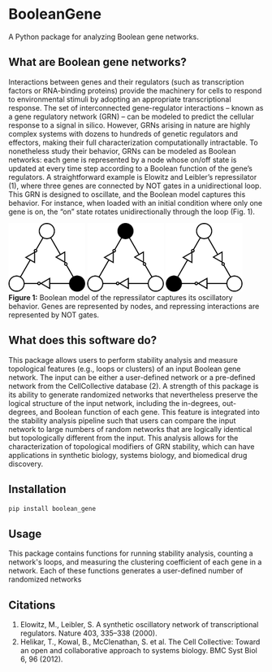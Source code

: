 # BooleanGene
A Python package for analyzing Boolean gene networks.

## What are Boolean gene networks?
Interactions between genes and their regulators (such as transcription factors or RNA-binding proteins) provide the machinery for cells to respond to environmental stimuli by adopting an appropriate transcriptional response. The set of interconnected gene-regulator interactions – known as a gene regulatory network (GRN) – can be modeled to predict the cellular response to a signal in silico. However, GRNs arising in nature are highly complex systems with dozens to hundreds of genetic regulators and effectors, making their full characterization computationally intractable. To nonetheless study their behavior, GRNs can be modeled as Boolean networks: each gene is represented by a node whose on/off state is updated at every time step according to a Boolean function of the gene’s regulators. A straightforward example is Elowitz and Leibler’s repressilator (1), where three genes are connected by NOT gates in a unidirectional loop. This GRN is designed to oscillate, and the Boolean model captures this behavior. For instance, when loaded with an initial condition where only one gene is on, the “on” state rotates unidirectionally through the loop (Fig. 1). 

<img src="/assets/repressilator1.png" width="30%"></img> <img src="/assets/repressilator2.png" width="30%"></img> <img src="/assets/repressilator3.png" width="30%"></img>  
**Figure 1:** Boolean model of the repressilator captures its oscillatory behavior. Genes are represented by nodes, and repressing interactions are represented by NOT gates.

## What does this software do?
This package allows users to perform stability analysis and measure topological features (e.g., loops or clusters) of an input Boolean gene network. The input can be either a user-defined network or a pre-defined network from the CellCollective database (2). A strength of this package is its ability to generate randomized networks that nevertheless preserve the logical structure of the input network, including the in-degrees, out-degrees, and Boolean function of each gene. This feature is integrated into the stability analysis pipeline such that users can compare the input network to large numbers of random networks that are logically identical but topologically different from the input. This analysis allows for the characterization of topological modifiers of GRN stability, which can have applications in synthetic biology, systems biology, and biomedical drug discovery. 

## Installation
```
pip install boolean_gene
```

## Usage
This package contains functions for running stability analysis, counting a network's loops, and measuring the clustering coefficient of each gene in a network. Each of these functions generates a user-defined number of randomized networks

## Citations
1. Elowitz, M., Leibler, S. A synthetic oscillatory network of transcriptional regulators. Nature 403, 335–338 (2000).
2. Helikar, T., Kowal, B., McClenathan, S. et al. The Cell Collective: Toward an open and collaborative approach to systems biology. BMC Syst Biol 6, 96 (2012).
